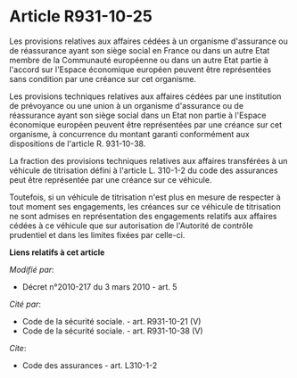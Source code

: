 # Article R931-10-25

Les provisions relatives aux affaires cédées à un organisme d'assurance ou de réassurance ayant son siège social en France ou
dans un autre Etat membre de la Communauté européenne ou dans un autre Etat partie à l'accord sur l'Espace économique
européen peuvent être représentées sans condition par une créance sur cet organisme. 

Les provisions techniques relatives aux affaires cédées par une institution de prévoyance ou une union à un organisme
d'assurance ou de réassurance ayant son siège social dans un Etat non partie à l'Espace économique européen peuvent être
représentées par une créance sur cet organisme, à concurrence du montant garanti conformément aux dispositions de l'article
R. 931-10-38. 

La fraction des provisions techniques relatives aux affaires transférées à un véhicule de titrisation défini à l'article L.
310-1-2 du code des assurances peut être représentée par une créance sur ce véhicule. 

Toutefois, si un véhicule de titrisation n'est plus en mesure de respecter à tout moment ses engagements, les créances sur ce
véhicule de titrisation ne sont admises en représentation des engagements relatifs aux affaires cédées à ce véhicule que sur
autorisation de    l'Autorité de contrôle prudentiel et dans les limites fixées par celle-ci.

**Liens relatifs à cet article**

_Modifié par_:

  - Décret n°2010-217 du 3 mars 2010 - art. 5

_Cité par_:

  - Code de la sécurité sociale. - art. R931-10-21 (V)
  - Code de la sécurité sociale. - art. R931-10-38 (V)

_Cite_:

  - Code des assurances - art. L310-1-2
